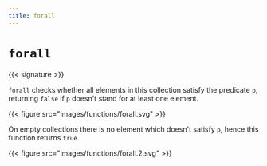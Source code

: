 ```yaml
---
title: forall
---
```


# `forall`

{{< signature >}}

`forall` checks whether all elements in this collection satisfy the predicate `p`, returning `false` if `p` doesn't stand for at least one element.

{{< figure src="images/functions/forall.svg" >}}

On empty collections there is no element which doesn't satisfy `p`, hence this function returns `true`.

{{< figure src="images/functions/forall.2.svg" >}}
